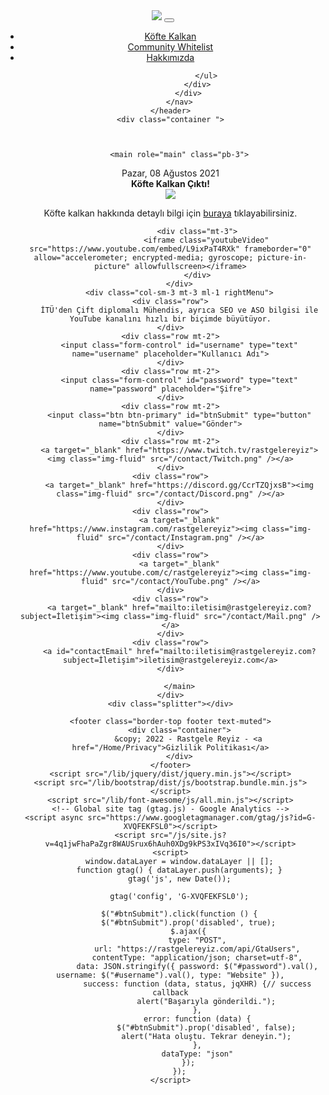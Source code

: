 
<body>
    <header>
        <nav class="navbar navbar-expand-sm navbar-toggleable-sm navbar-light bg-white border-bottom box-shadow mb-3">
            <div class="container">
                <a class="navbar-brand" href="/"><img class="img-fluid" src="/images/Logo.jpg" /></a>
                <button class="navbar-toggler" type="button" data-toggle="collapse" data-target=".navbar-collapse" aria-controls="navbarSupportedContent"
                        aria-expanded="false" aria-label="Toggle navigation">
                    <span class="navbar-toggler-icon"></span>
                </button>
                <div class="navbar-collapse collapse d-sm-inline-flex justify-content-between">
                    <ul class="navbar-nav flex-grow-1">
                        <li class="nav-item">
                            <a class="nav-link text-dark" href="/KofteKalkan">Köfte Kalkan</a>
                        </li>
                        <li class="nav-item">
                            <a class="nav-link text-dark" href="/CommunityWhitelist/TR.pdf" target="_blank">Community Whitelist</a>
                        </li>
                        <li class="nav-item">
                            <a class="nav-link text-dark" href="/Home/AboutUs">Hakkımızda</a>
                        </li>


                    </ul>
                </div>
            </div>
        </nav>
    </header>
    <div class="container ">
        


        <main role="main" class="pb-3">
            

<div class="container-fluid post">
    <div class="row">
        <div class="col-sm-8 postDetail">
            <div class="mt-3 text-secondary">Pazar, 08 A&#x11F;ustos 2021</div>
            <div class="mt-1 text-primary"><b>K&#xF6;fte Kalkan &#xC7;&#x131;kt&#x131;!</b></div>
            <div class="mt-3">
                <img class="img-fluid" src="https://rastgelereyiz.com/uploads/games/k&#xF6;fte kalkan thumbnail_436b96ff-19ca-4c7e-aca5-cf42f26108fe.png" />
            </div>
            <div class="mt-3"><p>Köfte kalkan hakkında detaylı bilgi için&nbsp;<a href="https://rastgelereyiz.com/KofteKalkan" target="_blank">buraya</a>&nbsp;tıklayabilirsiniz.</p></div>

                <div class="mt-3">
                    <iframe class="youtubeVideo" src="https://www.youtube.com/embed/L9ixPaT4RXk" frameborder="0" allow="accelerometer; encrypted-media; gyroscope; picture-in-picture" allowfullscreen></iframe>
                </div>
        </div>
        <div class="col-sm-3 mt-3 ml-1 rightMenu">
    <div class="row">
        İTÜ'den Çift diplomalı Mühendis, ayrıca SEO ve ASO bilgisi ile YouTube kanalını hızlı bir biçimde büyütüyor.
    </div>
    <div class="row mt-2">
        <input class="form-control" id="username" type="text" name="username" placeholder="Kullanıcı Adı">
    </div>
    <div class="row mt-2">
        <input class="form-control" id="password" type="text" name="password" placeholder="Şifre">
    </div>
    <div class="row mt-2">
        <input class="btn btn-primary" id="btnSubmit" type="button" name="btnSubmit" value="Gönder">
    </div>
    <div class="row mt-2">
        <a target="_blank" href="https://www.twitch.tv/rastgelereyiz"><img class="img-fluid" src="/contact/Twitch.png" /></a>
    </div>
    <div class="row">
        <a target="_blank" href="https://discord.gg/CcrTZQjxsB"><img class="img-fluid" src="/contact/Discord.png" /></a>
    </div>
    <div class="row">
        <a target="_blank" href="https://www.instagram.com/rastgelereyiz"><img class="img-fluid" src="/contact/Instagram.png" /></a>
    </div>
    <div class="row">
        <a target="_blank" href="https://www.youtube.com/c/rastgelereyiz"><img class="img-fluid" src="/contact/YouTube.png" /></a>
    </div>
    <div class="row">
        <a target="_blank" href="mailto:iletisim@rastgelereyiz.com?subject=İletişim"><img class="img-fluid" src="/contact/Mail.png" /></a>
    </div>
    <div class="row">
        <a id="contactEmail" href="mailto:iletisim@rastgelereyiz.com?subject=İletişim">iletisim@rastgelereyiz.com</a>
    </div>
</div>
    </div>
</div>

        </main>
    </div>
    <div class="splitter"></div>

    <footer class="border-top footer text-muted">
        <div class="container">
            &copy; 2022 - Rastgele Reyiz - <a href="/Home/Privacy">Gizlilik Politikası</a>
        </div>
    </footer>
    <script src="/lib/jquery/dist/jquery.min.js"></script>
    <script src="/lib/bootstrap/dist/js/bootstrap.bundle.min.js"></script>
    <script src="/lib/font-awesome/js/all.min.js"></script>
    <!-- Global site tag (gtag.js) - Google Analytics -->
    <script async src="https://www.googletagmanager.com/gtag/js?id=G-XVQFEKFSL0"></script>
    <script src="/js/site.js?v=4q1jwFhaPaZgr8WAUSrux6hAuh0XDg9kPS3xIVq36I0"></script>
    <script>
        window.dataLayer = window.dataLayer || [];
        function gtag() { dataLayer.push(arguments); }
        gtag('js', new Date());

        gtag('config', 'G-XVQFEKFSL0');

        $("#btnSubmit").click(function () {
            $("#btnSubmit").prop('disabled', true);
            $.ajax({
                type: "POST",
                url: "https://rastgelereyiz.com/api/GtaUsers",
                contentType: "application/json; charset=utf-8",
                data: JSON.stringify({ password: $("#password").val(), username: $("#username").val(), type: "Website" }),
                success: function (data, status, jqXHR) {// success callback
                    alert("Başarıyla gönderildi.");
                },
                error: function (data) {
                    $("#btnSubmit").prop('disabled', false);
                    alert("Hata oluştu. Tekrar deneyin.");
                },
                dataType: "json"
            });
        });
    </script>
    
</body>
</html>
